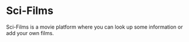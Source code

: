 # Sci-Films

Sci-Films is a movie platform where you can look up some information or add your own films.